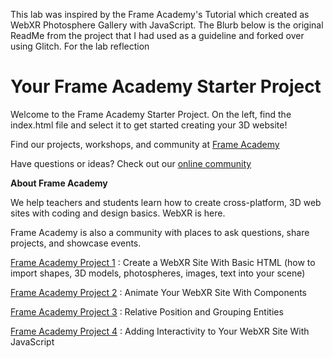 This lab was inspired by the Frame Academy's Tutorial which created as WebXR Photosphere Gallery with JavaScript. The Blurb below is the original ReadMe from the project that I had used as a guideline and forked over using Glitch. For the lab reflection 

# Your Frame Academy Starter Project

Welcome to the Frame Academy Starter Project. On the left, find the index.html file and select it to get started creating your 3D website! 

Find our projects, workshops, and community at [Frame Academy](https://learn.framevr.io)

Have questions or ideas? Check out our <a href="https://discord.gg/rpEQQGJ" target="_blank">online community</a> 

**About Frame Academy**

We help teachers and students learn how to create cross-platform, 3D web sites with coding and design basics. WebXR is here.

Frame Academy is also a community with places to ask questions, share projects, and showcase events. 

<a href="https://learn.framevr.io/project1" target="_blank">Frame Academy Project 1</a> : Create a WebXR Site With Basic HTML (how to import shapes, 3D models, photospheres, images, text into your scene)


<a href="https://learn.framevr.io/project2" target="_blank">Frame Academy Project 2</a> : Animate Your WebXR Site With Components

<a href="https://learn.framevr.io/project3" target="_blank">Frame Academy Project 3</a> : Relative Position and Grouping Entities

<a href="https://learn.framevr.io/project4" target="_blank">Frame Academy Project 4</a> : Adding Interactivity to Your WebXR Site With JavaScript